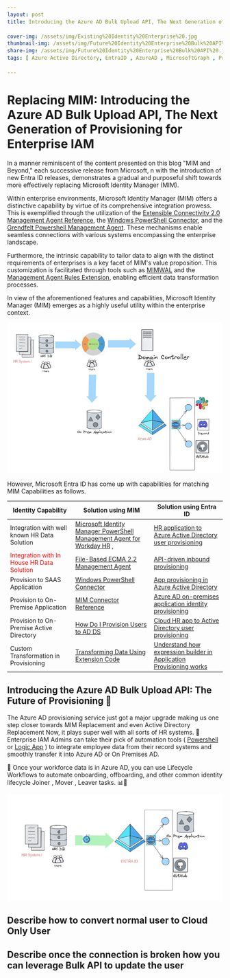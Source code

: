 ```yaml
---
layout: post
title: Introducing the Azure AD Bulk Upload API, The Next Generation of Provisioning for Enterprise IAM

cover-img: /assets/img/Existing%20Identity%20Enterprise%20.jpg
thumbnail-img: /assets/img/Future%20Identity%20Enterprise%20Bulk%20API%20.jpg
share-img: /assets/img/Future%20Identity%20Enterprise%20Bulk%20API%20.jpg
tags: [ Azure Active Directory, EntraID , AzureAD , MicrosoftGraph , Provisioning , BulkAPI , MIM]

---
```

# Replacing MIM: Introducing the Azure AD Bulk Upload API, The Next Generation of Provisioning for Enterprise IAM

In a manner reminiscent of the content presented on this blog "MIM and Beyond," each successive release from Microsoft, n with the introduction of new Entra ID releases, demonstrates a gradual and purposeful shift towards more effectively replacing Microsoft Identity Manager (MIM).

Within enterprise environments, Microsoft Identity Manager (MIM) offers a distinctive capability by virtue of its comprehensive integration prowess. This is exemplified through the utilization of the [Extensible Connectivity 2.0 Management Agent Reference](https://learn.microsoft.com/en-us/previous-versions/windows/desktop/forefront-2010/bb891983(v=vs.100) "ECMA"), the [Windows PowerShell Connector](https://learn.microsoft.com/en-us/microsoft-identity-manager/reference/microsoft-identity-manager-2016-connector-powershell "Optional title"), and the [Grendfelt Powershell Management Agent](https://github.com/sorengranfeldt/psma "psma"). These mechanisms enable seamless connections with various systems encompassing the enterprise landscape.

Furthermore, the intrinsic capability to tailor data to align with the distinct requirements of enterprises is a key facet of MIM's value proposition. This customization is facilitated through tools such as [MIMWAL](https://microsoft.github.io/MIMWAL/) and the [Management Agent Rules Extension](https://learn.microsoft.com/en-us/previous-versions/windows/desktop/forefront-2010/ms698793(v=vs.100)), enabling efficient data transformation processes.

In view of the aforementioned features and capabilities, Microsoft Identity Manager (MIM) emerges as a highly useful utility within the enterprise context.

![Placeholder for Image For Existing Enterprise Architecture](/assets/img/Existing%20Identity%20Enterprise%20.jpg)

However, Microsoft Entra ID has come up with capabilities for matching MIM Capabilities as follows.

| Identity Capability | Solution using MIM | Solution using Entra ID |
| -------- | -------- | -------- |
| Integration with well known HR Data Solution | [Microsoft Identity Manager PowerShell Management Agent for Workday HR](https://blog.darrenjrobinson.com/building-a-microsoft-identity-manager-powershell-management-agent-for-workday-hr/ "Optional title") , | [HR application to Azure Active Directory user provisioning](https://learn.microsoft.com/en-us/azure/active-directory/app-provisioning/what-is-hr-driven-provisioning#cloud-hr-application-to-azure-active-directory-user-provisioning) |
| <span style="color:red"> Integration with In House HR Data Solution  | <span style="color:red"> [File-Based ECMA 2.2 Management Agent](https://learn.microsoft.com/en-us/previous-versions/windows/desktop/forefront-2010/hh859565(v=vs.100))| <span style="color:red">  [API-driven inbound provisioning](https://learn.microsoft.com/en-us/azure/active-directory/app-provisioning/inbound-provisioning-api-concepts#scenario-1-enable-it-teams-to-import-hr-data-extracts-using-any-automation-tool) |
| Provision to SAAS Application | [Windows PowerShell Connector](https://github.com/microsoft/MIMPowerShellConnectors/tree/69963a1b7ab263fcf33662a3b643766beeb65eab) | [App provisioning in Azure Active Directory](https://learn.microsoft.com/en-us/azure/active-directory/app-provisioning/user-provisioning) |
| Provision to On-Premise Application | [MIM Connector Reference](https://learn.microsoft.com/en-us/microsoft-identity-manager/supported-management-agents)| [Azure AD on-premises application identity provisioning](https://learn.microsoft.com/en-us/azure/active-directory/app-provisioning/on-premises-application-provisioning-architecture) |
| Provision to On-Premise Active Directory | [How Do I Provision Users to AD DS](https://learn.microsoft.com/en-us/microsoft-identity-manager/mim-how-provision-users-adds) | [Cloud HR app to Active Directory user provisioning](https://learn.microsoft.com/en-us/azure/active-directory/app-provisioning/plan-cloud-hr-provision#select-cloud-hr-provisioning-connector-apps) |
|  Custom Transformation in Provisioning  |  [Transforming Data Using Extension Code](https://learn.microsoft.com/en-us/previous-versions/windows/desktop/forefront-2010/ms698793(v=vs.100)) |  [Understand how expression builder in Application Provisioning works](https://learn.microsoft.com/en-us/azure/active-directory/app-provisioning/functions-for-customizing-application-data) |

## Introducing the Azure AD Bulk Upload API: The Future of Provisioning 🚀

The Azure AD provisioning service just got a major upgrade making us one step closer towards MIM Replacement and even Active Directory Replacement Now, it plays super well with all sorts of HR systems. 🎉 Enterprise IAM Admins  can take their pick of automation tools ( [Powershell](https://learn.microsoft.com/en-us/azure/active-directory/app-provisioning/inbound-provisioning-api-powershell) or [Logic App](https://learn.microsoft.com/en-us/azure/active-directory/app-provisioning/inbound-provisioning-api-logic-apps) ) to integrate employee data from their record systems and smoothly transfer it into Azure AD or On Premises AD.

 🌟 Once your workforce data is in Azure AD, you can use Lifecycle Workflows to automate onboarding, offboarding, and other common identity lifecycle Joiner , Mover , Leaver tasks.  📊💼

![Placeholder for Image For New Enterprise Architecture](/assets/img/Future%20Identity%20Enterprise%20Bulk%20API%20.jpg)


## Describe how to convert normal user to Cloud Only User

## Describe once the connection is broken how you can leverage Bulk API to update the user

